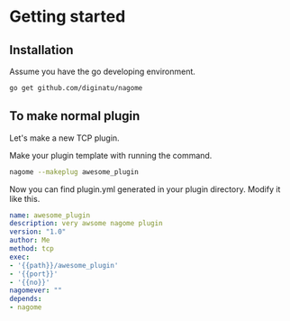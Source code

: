 Getting started
===============

Installation
------------

Assume you have the go developing environment.

~~~ sh
go get github.com/diginatu/nagome
~~~

To make normal plugin
---------------------

Let's make a new TCP plugin.

Make your plugin template with running the command.

~~~ sh
nagome --makeplug awesome_plugin
~~~

Now you can find plugin.yml generated in your plugin directory.
Modify it like this.

~~~ yml
name: awesome_plugin
description: very awsome nagome plugin
version: "1.0"
author: Me
method: tcp
exec:
- '{{path}}/awesome_plugin'
- '{{port}}'
- '{{no}}'
nagomever: ""
depends:
- nagome
~~~


